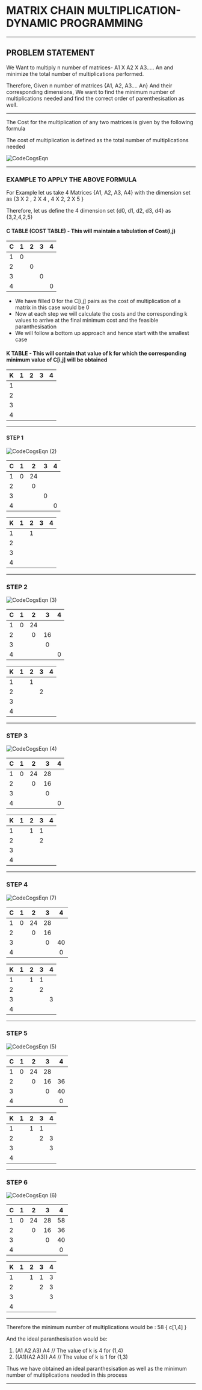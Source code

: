 # MATRIX CHAIN MULTIPLICATION- DYNAMIC PROGRAMMING

----------------------------

## PROBLEM STATEMENT

We Want to multiply n number of matrices- A1 X A2 X A3..... An and minimize the total number of multiplications performed.

Therefore, Given n number of matrices {A1, A2, A3.... An} And their corresponding dimensions, We want to find the minimum number of multiplications
needed and find the correct order of parenthesisation as well.

-----------------------------

The Cost for the multiplication of any two matrices is given by the following formula

The cost of multiplication is defined as the total number of multiplications needed


![CodeCogsEqn](https://user-images.githubusercontent.com/80255503/161420309-5064c59d-c55c-4976-8711-6f56c045c7e1.png)


--------------------------------

### EXAMPLE TO APPLY THE ABOVE FORMULA


For Example let us take 4 Matrices {A1, A2, A3, A4} with the dimension set as {3 X 2 , 2 X 4 , 4 X 2, 2 X 5 } 

Therefore, let us define the 4 dimension set {d0, d1, d2, d3, d4} as {3,2,4,2,5}

#### C TABLE (COST TABLE) - This will maintain a tabulation of Cost(i,j)

| C |1    | 2   | 3   | 4   | 
|---|:---:|:---:|:---:|:---:|
|  1| 0   |     |     |     |
|  2|     | 0   |     |     |
|  3|     |     | 0   |     |
|  4|     |     |     |  0  |


+ We have filled 0 for the C[i,j] pairs as the cost of multiplication of a matrix in this case would be 0
+ Now at each step we will calculate the costs and the corresponding k values to arrive at the final minimum cost and the feasible paranthesisation
+ We will follow a bottom up approach and hence start with the smallest case



#### K TABLE - This will contain that value of k for which the corresponding minimum value of C[i,j] will be obtained

|  K|1    | 2   | 3   | 4  | 
|---|:---:|:---:|:---:|:---:|
|  1|     |     |     |     |
|  2|     |     |     |     |
|  3|     |     |     |     |
|  4|     |     |     |     |

------------------------------------------------------------------------

#### STEP 1

![CodeCogsEqn (2)](https://user-images.githubusercontent.com/80255503/161421267-f7321339-5903-42ef-a344-7514df7b762f.png)

| C |1    | 2   | 3   | 4   | 
|---|:---:|:---:|:---:|:---:|
|  1| 0   | 24  |     |     |
|  2|     | 0   |     |     |
|  3|     |     | 0   |     |
|  4|     |     |     |  0  |


|  K|1    | 2   | 3   | 4  | 
|---|:---:|:---:|:---:|:---:|
|  1|     |   1 |     |     |
|  2|     |     |     |     |
|  3|     |     |     |     |
|  4|     |     |     |     |

--------------------------------------------------------------------

### STEP 2

![CodeCogsEqn (3)](https://user-images.githubusercontent.com/80255503/161421457-80df9580-6518-45ae-9324-7139fca6b83f.png)

| C |1    | 2   | 3   | 4   | 
|---|:---:|:---:|:---:|:---:|
|  1| 0   | 24  |     |     |
|  2|     | 0   |  16 |     |
|  3|     |     | 0   |     |
|  4|     |     |     |  0  |


|  K|1    | 2   | 3   | 4  | 
|---|:---:|:---:|:---:|:---:|
|  1|     |   1 |     |     |
|  2|     |     |  2  |     |
|  3|     |     |     |     |
|  4|     |     |     |     |

---------------------------------------------------------------------

### STEP 3


![CodeCogsEqn (4)](https://user-images.githubusercontent.com/80255503/161423844-8a98ae18-b4fd-45ca-8ceb-63f970f4a1c5.png)

| C |1    | 2   | 3   | 4   | 
|---|:---:|:---:|:---:|:---:|
|  1| 0   | 24  |  28 |     |
|  2|     | 0   |  16 |     |
|  3|     |     | 0   |     |
|  4|     |     |     |  0  |

|  K|1    | 2   | 3   | 4  | 
|---|:---:|:---:|:---:|:---:|
|  1|     |   1 |  1  |     |
|  2|     |     |  2  |     |
|  3|     |     |     |     |
|  4|     |     |     |     |

---------------------------------------------------------------------------

### STEP 4 


![CodeCogsEqn (7)](https://user-images.githubusercontent.com/80255503/161424637-04847c03-ef79-48d5-aec6-9bc7ea3c64d7.png)



| C |1    | 2   | 3   | 4   | 
|---|:---:|:---:|:---:|:---:|
|  1| 0   | 24  |  28 |     |
|  2|     | 0   |  16 |     |
|  3|     |     | 0   |   40|
|  4|     |     |     |  0  |

|  K|1    | 2   | 3   | 4  | 
|---|:---:|:---:|:---:|:---:|
|  1|     |   1 |  1  |     |
|  2|     |     |  2  |     |
|  3|     |     |     |   3 |
|  4|     |     |     |     |


----------------------------------------------------------------------------

### STEP 5

![CodeCogsEqn (5)](https://user-images.githubusercontent.com/80255503/161424327-c3020325-e1ec-4019-8358-463eba67ba2e.png)

| C |1    | 2   | 3   | 4   | 
|---|:---:|:---:|:---:|:---:|
|  1| 0   | 24  |  28 |     |
|  2|     | 0   |  16 |   36|
|  3|     |     | 0   |   40|
|  4|     |     |     |  0  |

|  K|1    | 2   | 3   | 4  | 
|---|:---:|:---:|:---:|:---:|
|  1|     |   1 |  1  |     |
|  2|     |     |  2  |   3 |
|  3|     |     |     |   3 |
|  4|     |     |     |     |

---------------------------------------------------------------------------

### STEP 6 


![CodeCogsEqn (6)](https://user-images.githubusercontent.com/80255503/161424548-a0d89f9f-4b45-48ed-a604-09dc677ffd3b.png)



| C |1    | 2   | 3   | 4   | 
|---|:---:|:---:|:---:|:---:|
|  1| 0   | 24  |  28 |   58|
|  2|     | 0   |  16 |   36|
|  3|     |     | 0   |   40|
|  4|     |     |     |  0  |

|  K|1    | 2   | 3   | 4  | 
|---|:---:|:---:|:---:|:---:|
|  1|     |   1 |  1  |   3 |
|  2|     |     |  2  |   3 |
|  3|     |     |     |   3 |
|  4|     |     |     |     |

----------------------------------------------------------------------------

Therefore the minimum number of multiplications would be : 58 { c[1,4] }

And the ideal paranthesisation would be: 

1. (A1 A2 A3) A4 // The value of k is 4 for (1,4)
2. ((A1)(A2 A3)) A4 // The value of k is 1 for (1,3)

Thus we have obtained an ideal paranthesisation as well as the minimum number of multiplications needed in this process

---------------------------------------------------------------------------
